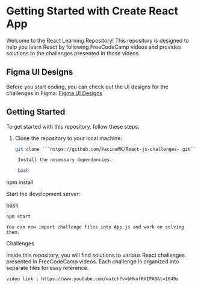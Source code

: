 # Getting Started with Create React App



Welcome to the React Learning Repository! This repository is designed to help you learn React by following FreeCodeCamp videos and provides solutions to the challenges presented in those videos.

## Figma UI Designs

Before you start coding, you can check out the UI designs for the challenges in Figma:
[Figma UI Designs](https://www.figma.com/file/jBjivkhswoFRJldYZVyyhq/Untitled?type=design&node-id=0-1&mode=design&t=eGmkV7fesqwoV42o-0)

## Getting Started

To get started with this repository, follow these steps:

1. Clone the repository to your local machine:

   ```bash
   git clone ```https://github.com/YacineMK/React-js-challenges-.git```

    Install the necessary dependencies:

    bash

npm install

Start the development server:

bash

    npm start

    You can now import challenge files into App.js and work on solving them.

Challenges

Inside this repository, you will find solutions to various React challenges presented in FreeCodeCamp videos. Each challenge is organized into separate files for easy reference.

```video link : https://www.youtube.com/watch?v=bMknfKXIFA8&t=1649s```
